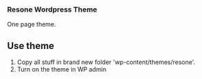 ### Resone Wordpress Theme

One page theme.

## Use theme

1. Copy all stuff in brand new folder 'wp-content/themes/resone'.
2. Turn on the theme in WP admin